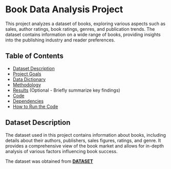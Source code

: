# Book Data Analysis Project

This project analyzes a dataset of books, exploring various aspects such as sales, author ratings, book ratings, genres, and publication trends.  The dataset contains information on a wide range of books, providing insights into the publishing industry and reader preferences.

## Table of Contents

- [Dataset Description](#dataset-description)
- [Project Goals](#project-goals)
- [Data Dictionary](#data-dictionary)
- [Methodology](#methodology)
- [Results](#results) (Optional - Briefly summarize key findings)
- [Code](#code)
- [Dependencies](#dependencies)
- [How to Run the Code](#how-to-run-the-code)

## Dataset Description

The dataset used in this project contains information about books, including details about their authors, publishers, sales figures, ratings, and genre.  It provides a comprehensive view of the book market and allows for in-depth analysis of various factors influencing book success.

The dataset was obtained from <a href = https://www.kaggle.com/datasets/thedevastator/books-sales-and-ratings><b>DATASET</b></a>

